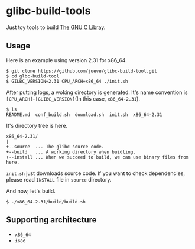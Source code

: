 # glibc-build-tools

Just toy tools to build [The GNU C Libray](https://www.gnu.org/software/libc/libc.html).

## Usage

Here is an example using version 2.31 for x86_64.

```
$ git clone https://github.com/jueve/glibc-build-tool.git
$ cd glbc-build-tool
$ GILBC_VERSION=2.31 CPU_ARCH=x86_64 ./init.sh
```

After putting logs, a woking directory is generated.
It's name convention is `[CPU_ARCH]-[GLIBC_VERSION]`(In this case, `x86_64-2.31`).

```
$ ls
README.md  conf_build.sh  download.sh  init.sh  x86_64-2.31
```

It's directory tree is here.

```
x86_64-2.31/
|
+--source  ... The glibc source code.
+--build   ... A working directory when buidling.
+--install ... When we succeed to build, we can use binary files from here.
```

`init.sh` just downloads source code. If you want to check dependencies, please read `INSTALL` file in `source` directory.

And now, let's build.

```
$ ./x86_64-2.31/build/build.sh
```

## Supporting architecture

- `x86_64`
- `i686`

